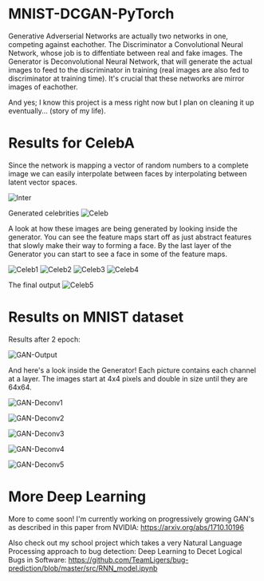 # MNIST-DCGAN-PyTorch

Generative Adverserial Networks are actually two networks in one, competing against eachother. The Discriminator a Convolutional Neural Network, whose job is to diffentiate between real and fake images. The Generator is Deconvolutional Neural Network, that will generate the actual images to feed to the discriminator in training (real images are also fed to discriminator at training time). It's crucial that these networks are mirror images of eachother.

And yes; I know this project is a mess right now but I plan on cleaning it up eventually... (story of my life).

# Results for CelebA
Since the network is mapping a vector of random numbers to a complete image we can easily interpolate between faces by interpolating between latent vector spaces.

![Inter](/imgs/inter.gif)

Generated celebrities
![Celeb](/imgs/Celeb.png)

A look at how these images are being generated by looking inside the generator. You can see the feature maps start off as just abstract features that slowly make their way to forming a face. By the last layer of the Generator you can start to see a face in some of the feature maps.

![Celeb1](/imgs/Celeb1.png)
![Celeb2](/imgs/Celeb2.png)
![Celeb3](/imgs/Celeb3.png)
![Celeb4](/imgs/Celeb4.png)

The final output
![Celeb5](/imgs/Celeb5.png)

# Results on MNIST dataset
Results after 2 epoch:

![GAN-Output](/imgs/GAN-Output.png)

And here's a look inside the Generator! Each picture contains each channel at a layer. The images start at 4x4 pixels and double in size until they are 64x64.

![GAN-Deconv1](/imgs/GAN-Deconv1.png)

![GAN-Deconv2](/imgs/GAN-Deconv2.png)

![GAN-Deconv3](/imgs/GAN-Deconv3.png)

![GAN-Deconv4](/imgs/GAN-Deconv4.png)

![GAN-Deconv5](/imgs/GAN-Deconv5.png)

# More Deep Learning

More to come soon! I'm currently working on progressively growing GAN's as described in this paper from NVIDIA: https://arxiv.org/abs/1710.10196

Also check out my school project which takes a very Natural Language Processing approach to bug detection: Deep Learning to Decet Logical Bugs in Software: https://github.com/TeamLigers/bug-prediction/blob/master/src/RNN_model.ipynb
